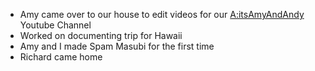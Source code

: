 - Amy came over to our house to edit videos for our [A:itsAmyAndAndy](<A:itsAmyAndAndy.md>) Youtube  Channel
- Worked on documenting trip for Hawaii
- Amy and I made Spam Masubi for the first time
- Richard came home
